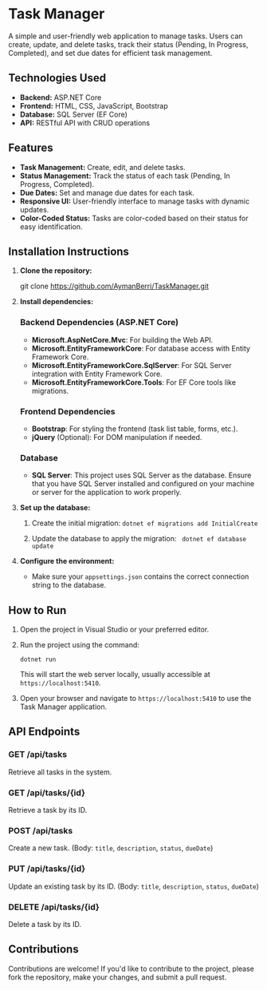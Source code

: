 # Task Manager

A simple and user-friendly web application to manage tasks. Users can create, update, and delete tasks, track their status (Pending, In Progress, Completed), and set due dates for efficient task management.

## Technologies Used

- **Backend:** ASP.NET Core
- **Frontend:** HTML, CSS, JavaScript, Bootstrap
- **Database:** SQL Server (EF Core)
- **API:** RESTful API with CRUD operations

## Features

- **Task Management:** Create, edit, and delete tasks.
- **Status Management:** Track the status of each task (Pending, In Progress, Completed).
- **Due Dates:** Set and manage due dates for each task.
- **Responsive UI:** User-friendly interface to manage tasks with dynamic updates.
- **Color-Coded Status:** Tasks are color-coded based on their status for easy identification.
  
## Installation Instructions

1. **Clone the repository:**

   git clone https://github.com/AymanBerri/TaskManager.git


2. **Install dependencies:**
    ### Backend Dependencies (ASP.NET Core)

    - **Microsoft.AspNetCore.Mvc**: For building the Web API.
    - **Microsoft.EntityFrameworkCore**: For database access with Entity Framework Core.
    - **Microsoft.EntityFrameworkCore.SqlServer**: For SQL Server integration with Entity Framework Core.
    - **Microsoft.EntityFrameworkCore.Tools**: For EF Core tools like migrations.

    ### Frontend Dependencies

    - **Bootstrap**: For styling the frontend (task list table, forms, etc.).
    - **jQuery** (Optional): For DOM manipulation if needed.

    ### Database

    - **SQL Server**: This project uses SQL Server as the database. Ensure that you have SQL Server installed and configured on your machine or server for the application to work properly.


3. **Set up the database:**
    1. Create the initial migration:
    ``` dotnet ef migrations add InitialCreate ```

    2. Update the database to apply the migration:
    ``` dotnet ef database update```

4. **Configure the environment:**
   - Make sure your `appsettings.json` contains the correct connection string to the database.

## How to Run

1. Open the project in Visual Studio or your preferred editor.
2. Run the project using the command:

   ```dotnet run```

   This will start the web server locally, usually accessible at `https://localhost:5410`.

3. Open your browser and navigate to `https://localhost:5410` to use the Task Manager application.

## API Endpoints

### GET /api/tasks
Retrieve all tasks in the system.

### GET /api/tasks/{id}
Retrieve a task by its ID.

### POST /api/tasks
Create a new task. (Body: `title`, `description`, `status`, `dueDate`)

### PUT /api/tasks/{id}
Update an existing task by its ID. (Body: `title`, `description`, `status`, `dueDate`)

### DELETE /api/tasks/{id}
Delete a task by its ID.


## Contributions

Contributions are welcome! If you'd like to contribute to the project, please fork the repository, make your changes, and submit a pull request.

